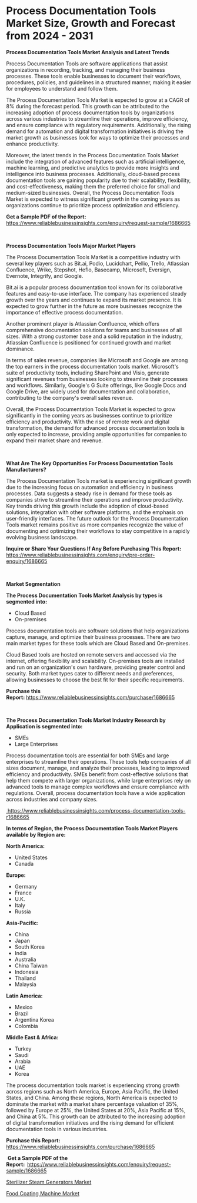 <p><h1>Process Documentation Tools Market Size, Growth and Forecast from 2024 - 2031</h1></p><p><strong>Process Documentation Tools Market Analysis and Latest Trends</strong></p>
<p><p>Process Documentation Tools are software applications that assist organizations in recording, tracking, and managing their business processes. These tools enable businesses to document their workflows, procedures, policies, and guidelines in a structured manner, making it easier for employees to understand and follow them.</p><p>The Process Documentation Tools Market is expected to grow at a CAGR of 8% during the forecast period. This growth can be attributed to the increasing adoption of process documentation tools by organizations across various industries to streamline their operations, improve efficiency, and ensure compliance with regulatory requirements. Additionally, the rising demand for automation and digital transformation initiatives is driving the market growth as businesses look for ways to optimize their processes and enhance productivity.</p><p>Moreover, the latest trends in the Process Documentation Tools Market include the integration of advanced features such as artificial intelligence, machine learning, and predictive analytics to provide more insights and intelligence into business processes. Additionally, cloud-based process documentation tools are gaining popularity due to their scalability, flexibility, and cost-effectiveness, making them the preferred choice for small and medium-sized businesses. Overall, the Process Documentation Tools Market is expected to witness significant growth in the coming years as organizations continue to prioritize process optimization and efficiency.</p></p>
<p><strong>Get a Sample PDF of the Report:&nbsp;</strong> <a href="https://www.reliablebusinessinsights.com/enquiry/request-sample/1686665">https://www.reliablebusinessinsights.com/enquiry/request-sample/1686665</a></p>
<p>&nbsp;</p>
<p><strong>Process Documentation Tools Major Market Players</strong></p>
<p><p>The Process Documentation Tools Market is a competitive industry with several key players such as Bit.ai, Podio, Lucidchart, Pellio, Trello, Atlassian Confluence, Wrike, Stepshot, Heflo, Basecamp, Microsoft, Eversign, Evernote, Integrify, and Google.</p><p>Bit.ai is a popular process documentation tool known for its collaborative features and easy-to-use interface. The company has experienced steady growth over the years and continues to expand its market presence. It is expected to grow further in the future as more businesses recognize the importance of effective process documentation.</p><p>Another prominent player is Atlassian Confluence, which offers comprehensive documentation solutions for teams and businesses of all sizes. With a strong customer base and a solid reputation in the industry, Atlassian Confluence is positioned for continued growth and market dominance.</p><p>In terms of sales revenue, companies like Microsoft and Google are among the top earners in the process documentation tools market. Microsoft's suite of productivity tools, including SharePoint and Visio, generate significant revenues from businesses looking to streamline their processes and workflows. Similarly, Google's G Suite offerings, like Google Docs and Google Drive, are widely used for documentation and collaboration, contributing to the company's overall sales revenue.</p><p>Overall, the Process Documentation Tools Market is expected to grow significantly in the coming years as businesses continue to prioritize efficiency and productivity. With the rise of remote work and digital transformation, the demand for advanced process documentation tools is only expected to increase, providing ample opportunities for companies to expand their market share and revenue.</p></p>
<p>&nbsp;</p>
<p><strong>What Are The Key Opportunities For Process Documentation Tools Manufacturers?</strong></p>
<p><p>The Process Documentation Tools market is experiencing significant growth due to the increasing focus on automation and efficiency in business processes. Data suggests a steady rise in demand for these tools as companies strive to streamline their operations and improve productivity. Key trends driving this growth include the adoption of cloud-based solutions, integration with other software platforms, and the emphasis on user-friendly interfaces. The future outlook for the Process Documentation Tools market remains positive as more companies recognize the value of documenting and optimizing their workflows to stay competitive in a rapidly evolving business landscape.</p></p>
<p><strong>Inquire or Share Your Questions If Any Before Purchasing This Report:</strong> <a href="https://www.reliablebusinessinsights.com/enquiry/pre-order-enquiry/1686665">https://www.reliablebusinessinsights.com/enquiry/pre-order-enquiry/1686665</a></p>
<p>&nbsp;</p>
<p><strong>Market Segmentation</strong></p>
<p><strong>The Process Documentation Tools Market Analysis by types is segmented into:</strong></p>
<p><ul><li>Cloud Based</li><li>On-premises</li></ul></p>
<p><p>Process documentation tools are software solutions that help organizations capture, manage, and optimize their business processes. There are two main market types for these tools which are Cloud Based and On-premises. </p><p>Cloud Based tools are hosted on remote servers and accessed via the internet, offering flexibility and scalability. On-premises tools are installed and run on an organization's own hardware, providing greater control and security. Both market types cater to different needs and preferences, allowing businesses to choose the best fit for their specific requirements.</p></p>
<p><strong>Purchase this Report:&nbsp;</strong><a href="https://www.reliablebusinessinsights.com/purchase/1686665">https://www.reliablebusinessinsights.com/purchase/1686665</a></p>
<p>&nbsp;</p>
<p><strong>The Process Documentation Tools Market Industry Research by Application is segmented into:</strong></p>
<p><ul><li>SMEs</li><li>Large Enterprises</li></ul></p>
<p><p>Process documentation tools are essential for both SMEs and large enterprises to streamline their operations. These tools help companies of all sizes document, manage, and analyze their processes, leading to improved efficiency and productivity. SMEs benefit from cost-effective solutions that help them compete with larger organizations, while large enterprises rely on advanced tools to manage complex workflows and ensure compliance with regulations. Overall, process documentation tools have a wide application across industries and company sizes.</p></p>
<p><a href="https://www.reliablebusinessinsights.com/process-documentation-tools-r1686665">&nbsp;https://www.reliablebusinessinsights.com/process-documentation-tools-r1686665</a></p>
<p><strong>In terms of Region, the Process Documentation Tools Market Players available by Region are:</strong></p>
<p>
    <p> <strong> North America: </strong>
        <ul>
            <li>United States</li>
            <li>Canada</li>
        </ul>
        </p> 
    <p> <strong> Europe: </strong>
        <ul>
            <li>Germany</li>
            <li>France</li>
            <li>U.K.</li>
            <li>Italy</li>
            <li>Russia</li>
        </ul>
        </p> 
    <p> <strong> Asia-Pacific: </strong>
        <ul>
            <li>China</li>
            <li>Japan</li>
            <li>South Korea</li>
            <li>India</li>
            <li>Australia</li>
            <li>China Taiwan</li>
            <li>Indonesia</li>
            <li>Thailand</li>
            <li>Malaysia</li>
        </ul>
        </p> 
    <p> <strong> Latin America: </strong>
        <ul>
            <li>Mexico</li>
            <li>Brazil</li>
            <li>Argentina Korea</li>
            <li>Colombia</li>
        </ul>
        </p> 
    <p> <strong> Middle East & Africa: </strong>
        <ul>
            <li>Turkey</li>
            <li>Saudi</li>
            <li>Arabia</li>
            <li>UAE</li>
            <li>Korea</li>
        </ul>
    </p>
    </p>
<p><p>The process documentation tools market is experiencing strong growth across regions such as North America, Europe, Asia Pacific, the United States, and China. Among these regions, North America is expected to dominate the market with a market share percentage valuation of 35%, followed by Europe at 25%, the United States at 20%, Asia Pacific at 15%, and China at 5%. This growth can be attributed to the increasing adoption of digital transformation initiatives and the rising demand for efficient documentation tools in various industries.</p></p>
<p><strong>Purchase this Report: </strong><a href="https://www.reliablebusinessinsights.com/purchase/1686665">https://www.reliablebusinessinsights.com/purchase/1686665</a></p>
<p>&nbsp;<strong>Get a Sample PDF of the Report:&nbsp;&nbsp;</strong><a href="https://www.reliablebusinessinsights.com/enquiry/request-sample/1686665">https://www.reliablebusinessinsights.com/enquiry/request-sample/1686665</a></p>
<p><strong></strong></p>
<p><p><a href="https://github.com/dancokkoe288/Market-Research-Report-List-1/blob/main/sterilizer-steam-generators-market.md">Sterilizer Steam Generators Market</a></p><p><a href="https://view.publitas.com/reportprime-1/food-coating-machine-industry-analysis-report-its-market-size-growing-with-a-cagr-of-10-2-by-applications-types-and-region-forecasted-for-period-from-2024-to-2031/">Food Coating Machine Market</a></p></p>